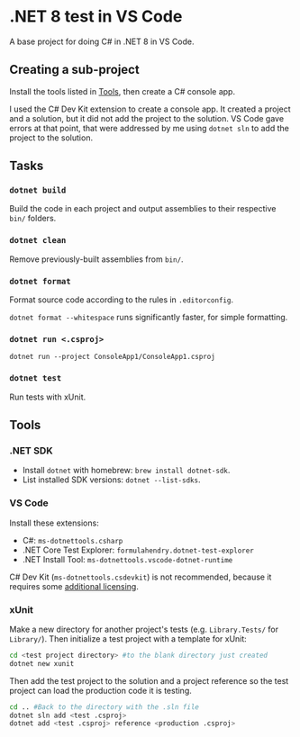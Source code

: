 # .NET 8 test in VS Code

A base project for doing C# in .NET 8 in VS Code.

## Creating a sub-project

Install the tools listed in [Tools](#tools), then create a C# console app.

I used the C# Dev Kit extension to create a console app.  It created a project and a solution, but
it did not add the project to the solution.  VS Code gave errors at that point, that were addressed
by me using `dotnet sln` to add the project to the solution.

## Tasks

### `dotnet build`

Build the code in each project and output assemblies to their respective `bin/` folders.

### `dotnet clean`

Remove previously-built assemblies from `bin/`.

### `dotnet format`

Format source code according to the rules in `.editorconfig`.

`dotnet format --whitespace` runs significantly faster, for simple formatting.

### `dotnet run <.csproj>`

```shell
dotnet run --project ConsoleApp1/ConsoleApp1.csproj
```

### `dotnet test`

Run tests with xUnit.

## Tools

### .NET SDK

- Install `dotnet` with homebrew: `brew install dotnet-sdk`.
- List installed SDK versions: `dotnet --list-sdks`.

### VS Code

Install these extensions:

- C#: `ms-dotnettools.csharp`
- .NET Core Test Explorer: `formulahendry.dotnet-test-explorer`
- .NET Install Tool: `ms-dotnettools.vscode-dotnet-runtime`

C# Dev Kit (`ms-dotnettools.csdevkit`) is not recommended, because it requires some [additional
licensing](https://code.visualstudio.com/docs/csharp/cs-dev-kit-faq#_who-can-use-c-dev-kit).

### xUnit

Make a new directory for another project's tests (e.g. `Library.Tests/` for `Library/`).  Then
initialize a test project with a template for xUnit:

```sh
cd <test project directory> #to the blank directory just created
dotnet new xunit
```

Then add the test project to the solution and a project reference so the test project can load the
production code it is testing.

```sh
cd .. #Back to the directory with the .sln file
dotnet sln add <test .csproj>
dotnet add <test .csproj> reference <production .csproj>
```

